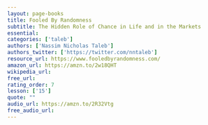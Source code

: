 ```yaml
---
layout: page-books
title: Fooled By Randomness
subtitle: The Hidden Role of Chance in Life and in the Markets
essential: 
categories: ['taleb']
authors: ['Nassim Nicholas Taleb']
authors_twitter: ['https://twitter.com/nntaleb']
resource_url: https://www.fooledbyrandomness.com/
amazon_url: https://amzn.to/2w18QHT
wikipedia_url: 
free_url: 
rating_order: 7
lesson: ['15']
quote: ""
audio_url: https://amzn.to/2R32Vtg
free_audio_url: 
---
```

